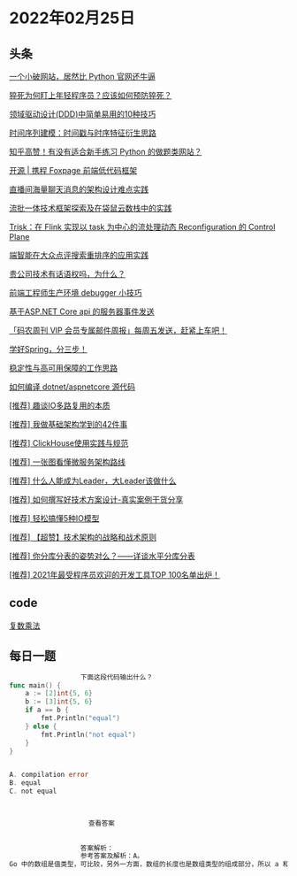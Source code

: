 # 2022年02月25日
## 头条
[一个小破网站，居然比 Python 官网还牛逼](https://toutiao.io/k/noxp0wx)

[猝死为何盯上年轻程序员？应该如何预防猝死？](https://toutiao.io/k/35zbhmv)

[领域驱动设计(DDD)中简单易用的10种技巧](https://toutiao.io/k/0i01zb6)

[时间序列建模：时间戳与时序特征衍生思路](https://toutiao.io/k/mpdzb41)

[知乎高赞！有没有适合新手练习 Python 的做题类网站？](https://toutiao.io/k/th5mczx)

[开源 | 携程 Foxpage 前端低代码框架](https://toutiao.io/k/63jbeuu)

[直播间海量聊天消息的架构设计难点实践](https://toutiao.io/k/9t23rup)

[流批一体技术框架探索及在袋鼠云数栈中的实践](https://toutiao.io/k/rl15pv8)

[Trisk：在 Flink 实现以 task 为中心的流处理动态 Reconfiguration 的 Control Plane](https://toutiao.io/k/fle66tm)

[端智能在大众点评搜索重排序的应用实践](https://toutiao.io/k/c6sfq46)

[贵公司技术有话语权吗，为什么？](https://toutiao.io/k/5awyyzi)

[前端工程师生产环境 debugger 小技巧](https://toutiao.io/k/y4ipnzb)

[基于ASP.NET Core api 的服务器事件发送](https://toutiao.io/k/fuc1d2e)

[「码农周刊 VIP 会员专属邮件周报」每周五发送，赶紧上车吧！](https://toutiao.io/k/p3yqons)

[学好Spring，分三步！](https://toutiao.io/k/9nzosrd)

[稳定性与高可用保障的工作思路](https://toutiao.io/k/1j7mtb6)

[如何编译 dotnet/aspnetcore 源代码](https://toutiao.io/k/21dv1k6)

[[推荐] 趣谈IO多路复用的本质](https://toutiao.io/k/j4nqhbc)

[[推荐] 我做基础架构学到的42件事](https://toutiao.io/k/k6tjws1)

[[推荐] ClickHouse使用实践与规范](https://toutiao.io/k/fb7mdkl)

[[推荐] 一张图看懂微服务架构路线](https://toutiao.io/k/upx1qip)

[[推荐] 什么人能成为Leader，大Leader该做什么](https://toutiao.io/k/pnlaqae)

[[推荐] 如何撰写好技术方案设计-真实案例干货分享](https://toutiao.io/k/t1d9x3b)

[[推荐] 轻松搞懂5种IO模型](https://toutiao.io/k/o77uhyt)

[[推荐] 【超赞】技术架构的战略和战术原则](https://toutiao.io/k/j9872pc)

[[推荐] 你分库分表的姿势对么？——详谈水平分库分表](https://toutiao.io/k/eteqw6s)

[[推荐] 2021年最受程序员欢迎的开发工具TOP 100名单出炉！](https://toutiao.io/k/uf5vypr)



## code
[复数乘法](https://leetcode-cn.com/problems/complex-number-multiplication)



## 每日一题
```go
                  下面这段代码输出什么？
func main() {
	a := [2]int{5, 6}
	b := [3]int{5, 6}
	if a == b {
		fmt.Println("equal")
	} else {
		fmt.Println("not equal")
	}
}


A. compilation error
B. equal
C. not equal


                  
                    查看答案
                  
                
                  答案解析：
                  参考答案及解析：A。
Go 中的数组是值类型，可比较，另外一方面，数组的长度也是数组类型的组成部分，所以 a 和 b 是不同的类型，是不能比较的，所以编译错误。

                
```

